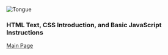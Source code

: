 ![Tongue](https://images.unsplash.com/photo-1518717758536-85ae29035b6d?ixlib=rb-1.2.1&ixid=eyJhcHBfaWQiOjEyMDd9&auto=format&fit=crop&w=500&q=60)

### HTML Text, CSS Introduction, and Basic JavaScript Instructions

[Main Page](README.md)